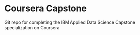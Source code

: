 # Coursera Capstone
Git repo for completing the IBM Applied Data Science Capstone specialization on Coursera
